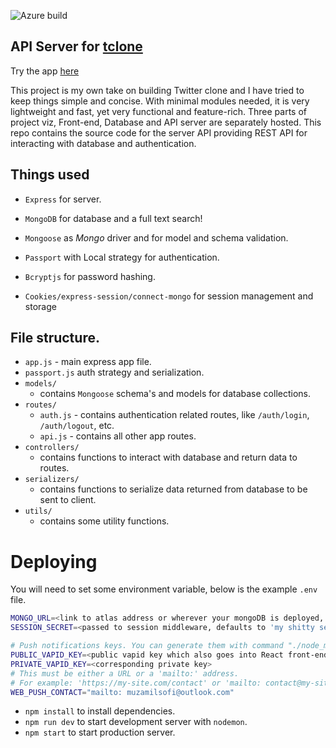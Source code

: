 
![Azure build](https://github.com/muzam1l/tclone-api/actions/workflows/master_tclone-api.yml/badge.svg)

## API Server for [tclone](https://github.com/muzam1l/tclone)

Try the app [here](https://tclone.muzam1l.com)

This project is my own take on building Twitter clone and I have tried to keep things simple and concise. With minimal modules needed, it is very lightweight and fast, yet very functional and feature-rich. Three parts of project viz, Front-end, Database and API server are separately hosted. This repo contains the source code for the server API providing REST API for interacting with database and authentication.
## Things used

- `Express` for server.

- `MongoDB` for database and a full text search!

- `Mongoose` as *Mongo* driver and for model and schema validation.

- `Passport` with Local strategy for authentication.

- `Bcryptjs` for password hashing.

- `Cookies/express-session/connect-mongo` for session management and storage

## File structure.

- `app.js` - main express app file.
- `passport.js` auth strategy and serialization.
- `models/`
  - contains `Mongoose` schema's and models for database collections.
- `routes/`
  - `auth.js` - contains authentication related routes, like `/auth/login`, `/auth/logout`, etc.
  - `api.js` - contains all other app routes.
- `controllers/`
  - contains functions to interact with database and return data to routes.
- `serializers/`
  - contains functions to serialize data returned from database to be sent to client.
- `utils/`
  - contains some utility functions.

# Deploying

You will need to set some environment variable, below is the example `.env` file.

```bash
MONGO_URL=<link to atlas address or wherever your mongoDB is deployed, defaults to 'mongodb://localhost/test'>
SESSION_SECRET=<passed to session middleware, defaults to 'my shitty session secret'>

# Push notifications keys. You can generate them with command "./node_modules/.bin/web-push generate-vapid-keys"
PUBLIC_VAPID_KEY=<public vapid key which also goes into React front-end>
PRIVATE_VAPID_KEY=<corresponding private key>
# This must be either a URL or a 'mailto:' address.
# For example: 'https://my-site.com/contact' or 'mailto: contact@my-site.com'
WEB_PUSH_CONTACT="mailto: muzamilsofi@outlook.com"
```

- `npm install` to install dependencies.
- `npm run dev` to start development server with `nodemon`.
- `npm start` to start production server.
